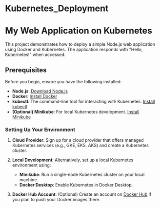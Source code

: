 # Kubernetes_Deployment

# My Web Application on Kubernetes

This project demonstrates how to deploy a simple Node.js web application using Docker and Kubernetes. The application responds with "Hello, Kubernetes!" when accessed.

## Prerequisites

Before you begin, ensure you have the following installed:

- **Node.js**: [Download Node.js](https://nodejs.org/)
- **Docker**: [Install Docker](https://www.docker.com/get-started)
- **kubectl**: The command-line tool for interacting with Kubernetes. [Install kubectl](https://kubernetes.io/docs/tasks/tools/install-kubectl/)
- **(Optional) Minikube**: For local Kubernetes development. [Install Minikube](https://minikube.sigs.k8s.io/docs/start/)

### Setting Up Your Environment

1. **Cloud Provider**: Sign up for a cloud provider that offers managed Kubernetes services (e.g., GKE, EKS, AKS) and create a Kubernetes cluster.

2. **Local Development**: Alternatively, set up a local Kubernetes environment using:

   - **Minikube**: Run a single-node Kubernetes cluster on your local machine.
   - **Docker Desktop**: Enable Kubernetes in Docker Desktop.

3. **Docker Hub Account**: (Optional) Create an account on [Docker Hub](https://hub.docker.com/) if you plan to push your Docker images there.

